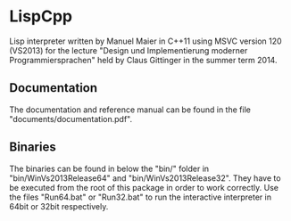 LispCpp
=======

Lisp interpreter written by Manuel Maier in C++11 using MSVC version 120 (VS2013) for the lecture "Design und Implementierung moderner Programmiersprachen" held by Claus Gittinger in the summer term 2014.

Documentation
-------------

The documentation and reference manual can be found in the file "documents/documentation.pdf".

Binaries
--------

The binaries can be found in below the "bin/" folder in "bin/WinVs2013Release64" and "bin/WinVs2013Release32". They have to be executed from the root of this package in order to work correctly. Use the files "Run64.bat" or "Run32.bat" to run the interactive interpreter in 64bit or 32bit respectively.
